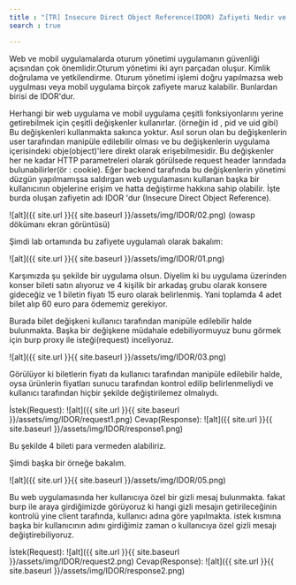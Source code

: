 ```yaml
---
title : "[TR] Insecure Direct Object Reference(IDOR) Zafiyeti Nedir ve Nasıl Bulunur"
search : true

---
```


Web ve mobil uygulamalarda oturum yönetimi uygulamanın güvenliği açısından çok önemlidir.Oturum yönetimi iki ayrı parçadan oluşur. Kimlik doğrulama ve yetkilendirme. Oturum yönetimi işlemi doğru yapılmazsa web uygulması veya mobil uygulama birçok zafiyete maruz kalabilir. Bunlardan birisi de IDOR'dur.

Herhangi bir web uygulama ve mobil uygulama çeşitli fonksiyonlarını yerine getirebilmek için çeşitli değişkenler kullanırlar. (örneğin id , pid ve uid gibi) Bu değişkenleri kullanmakta sakınca yoktur. Asıl sorun olan bu değişkenlerin user tarafından manipüle edilebilir olması ve bu değişkenlerin uygulama içerisindeki obje(object)'lere direkt olarak erişebilmesidir. Bu değişkenler her ne kadar HTTP parametreleri olarak görülsede request header larındada bulunabilirler(ör : cookie). Eğer backend tarafında bu değişkenlerin yönetimi düzgün yapılmamışsa saldırgan web uygulamasını kullanan başka bir kullanıcının objelerine erişim ve hatta değiştirme hakkına sahip olabilir. İşte burda oluşan zafiyetin adı IDOR 'dur (Insecure Direct Object Reference).

![alt]({{ site.url }}{{ site.baseurl }}/assets/img/IDOR/02.png)
(owasp dökümanı ekran görüntüsü)


Şimdi lab ortamında bu zafiyete uygulamalı olarak bakalım:

![alt]({{ site.url }}{{ site.baseurl }}/assets/img/IDOR/01.png)

Karşımızda şu şekilde bir uygulama olsun. Diyelim ki bu uygulama üzerinden konser bileti satın alıyoruz ve 4 kişilik bir arkadaş grubu olarak konsere gideceğiz ve 1 biletin fiyatı 15 euro olarak belirlenmiş. Yani toplamda 4 adet bilet alıp 60 euro para ödememiz gerekiyor.

Burada bilet değişkeni kullanıcı tarafından manipüle edilebilir halde bulunmakta. Başka bir değişkene müdahale edebiliyormuyuz bunu görmek için burp proxy ile isteği(request) inceliyoruz.


![alt]({{ site.url }}{{ site.baseurl }}/assets/img/IDOR/03.png)

Görülüyor ki biletlerin fiyatı da kullanıcı tarafından manipüle edilebilir halde, oysa ürünlerin fiyatları sunucu tarafından kontrol edilip belirlenmeliydi ve kullanıcı tarafından hiçbir şekilde değiştirilemez olmalıydı.

İstek(Request):
![alt]({{ site.url }}{{ site.baseurl }}/assets/img/IDOR/request1.png)
Cevap(Response):
![alt]({{ site.url }}{{ site.baseurl }}/assets/img/IDOR/response1.png)
    

Bu şekilde 4 bileti para vermeden alabiliriz.


Şimdi başka bir örneğe bakalım.

![alt]({{ site.url }}{{ site.baseurl }}/assets/img/IDOR/05.png)

Bu web uygulamasında her kullanıcıya özel bir gizli mesaj bulunmakta. fakat burp ile araya girdiğimizde görüyoruz ki hangi gizli mesajın getirileceğinin kontrolü yine client tarafında, kullanıcı adına göre yapılmakta. istek kısmına başka bir kullanıcının adını girdiğimiz zaman o kullanıcıya özel gizli mesajı değiştirebiliyoruz.

İstek(Request):
![alt]({{ site.url }}{{ site.baseurl }}/assets/img/IDOR/request2.png)
Cevap(Response):
![alt]({{ site.url }}{{ site.baseurl }}/assets/img/IDOR/response2.png)



